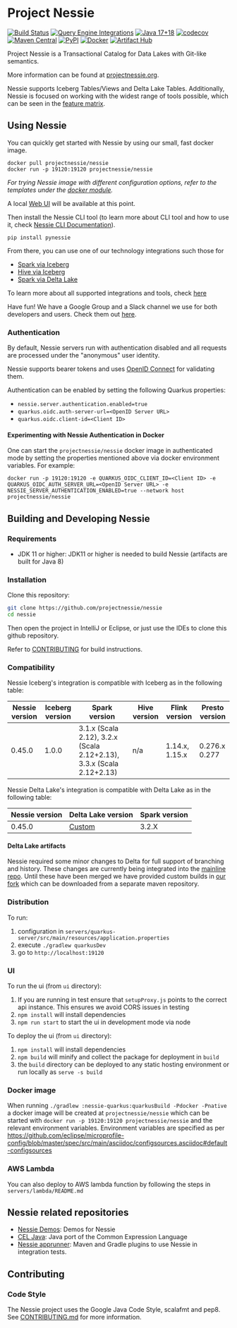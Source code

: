 # Project Nessie

[![Build Status](https://github.com/projectnessie/nessie/workflows/Main%20CI/badge.svg)](https://github.com/projectnessie/nessie/actions/workflows/main.yml)
[![Query Engine Integrations](https://github.com/projectnessie/query-engine-integration-tests/actions/workflows/main.yml/badge.svg)](https://github.com/projectnessie/query-engine-integration-tests/actions/workflows/main.yml)
[![Java 17+18](https://github.com/projectnessie/nessie/actions/workflows/newer-java.yml/badge.svg)](https://github.com/projectnessie/nessie/actions/workflows/newer-java.yml)
[![codecov](https://codecov.io/gh/projectnessie/nessie/branch/main/graph/badge.svg?token=W9J9ZUYO1Y)](https://codecov.io/gh/projectnessie/nessie)
[![Maven Central](https://img.shields.io/maven-central/v/org.projectnessie/nessie)](https://search.maven.org/artifact/org.projectnessie/nessie)
[![PyPI](https://img.shields.io/pypi/v/pynessie.svg)](https://pypi.python.org/pypi/pynessie)
[![Docker](https://img.shields.io/docker/v/projectnessie/nessie/latest?label=docker)](https://hub.docker.com/r/projectnessie/nessie)
[![Artifact Hub](https://img.shields.io/endpoint?url=https://artifacthub.io/badge/repository/nessie)](https://artifacthub.io/packages/search?repo=nessie)

Project Nessie is a Transactional Catalog for Data Lakes with Git-like semantics.

More information can be found at [projectnessie.org](https://projectnessie.org/).

Nessie supports Iceberg Tables/Views and Delta Lake Tables. Additionally, Nessie is focused on working with the widest range of tools possible, which can be seen in the [feature matrix](https://projectnessie.org/tools/#feature-matrix).

## Using Nessie

You can quickly get started with Nessie by using our small, fast docker image.

```
docker pull projectnessie/nessie
docker run -p 19120:19120 projectnessie/nessie
```
_For trying Nessie image with different configuration options, refer to the templates under the [docker module](./docker#readme)._<br>

A local [Web UI](https://projectnessie.org/tools/ui/) will be available at this point.

Then install the Nessie CLI tool (to learn more about CLI tool and how to use it, check [Nessie CLI Documentation](https://projectnessie.org/tools/cli/)).

```
pip install pynessie
```

From there, you can use one of our technology integrations such those for 

* [Spark via Iceberg](https://projectnessie.org/tools/iceberg/spark/)
* [Hive via Iceberg](https://projectnessie.org/tools/iceberg/hive/)
* [Spark via Delta Lake](https://projectnessie.org/tools/deltalake/spark/)

To learn more about all supported integrations and tools, check [here](https://projectnessie.org/tools/) 

Have fun! We have a Google Group and a Slack channel we use for both developers and 
users. Check them out [here](https://projectnessie.org/community/).

### Authentication

By default, Nessie servers run with authentication disabled and all requests are processed under the "anonymous"
user identity.

Nessie supports bearer tokens and uses [OpenID Connect](https://openid.net/connect/) for validating them.

Authentication can be enabled by setting the following Quarkus properties:
* `nessie.server.authentication.enabled=true`
* `quarkus.oidc.auth-server-url=<OpenID Server URL>`
* `quarkus.oidc.client-id=<Client ID>`

#### Experimenting with Nessie Authentication in Docker

One can start the `projectnessie/nessie` docker image in authenticated mode by setting
the properties mentioned above via docker environment variables. For example:

```
docker run -p 19120:19120 -e QUARKUS_OIDC_CLIENT_ID=<Client ID> -e QUARKUS_OIDC_AUTH_SERVER_URL=<OpenID Server URL> -e NESSIE_SERVER_AUTHENTICATION_ENABLED=true --network host projectnessie/nessie
```

## Building and Developing Nessie

### Requirements

- JDK 11 or higher: JDK11 or higher is needed to build Nessie (artifacts are built 
  for Java 8)

### Installation

Clone this repository:
```bash
git clone https://github.com/projectnessie/nessie
cd nessie
```

Then open the project in IntelliJ or Eclipse, or just use the IDEs to clone this github repository.

Refer to [CONTRIBUTING](./CONTRIBUTING.md) for build instructions.

### Compatibility

Nessie Iceberg's integration is compatible with Iceberg as in the following table:

| Nessie version | Iceberg version | Spark version                                                        | Hive version | Flink version  | Presto version |
|----------------|-----------------|----------------------------------------------------------------------|--------------|----------------|----------------|
| 0.45.0         | 1.0.0           | 3.1.x (Scala 2.12), 3.2.x (Scala 2.12+2.13), 3.3.x (Scala 2.12+2.13) | n/a          | 1.14.x, 1.15.x | 0.276.x 0.277  |

Nessie Delta Lake's integration is compatible with Delta Lake as in the following table:

| Nessie version | Delta Lake version              | Spark version | 
|----------------|---------------------------------|---------------|
| 0.45.0         | [Custom](#delta-lake-artifacts) | 3.2.X         |

#### Delta Lake artifacts

Nessie required some minor changes to Delta for full support of branching and history. These changes are currently being integrated into the [mainline repo](https://github.com/delta-io/delta). Until these have been merged we have provided custom builds in [our fork](https://github.com/projectnessie/delta) which can be downloaded from a separate maven repository. 

### Distribution
To run:
1. configuration in `servers/quarkus-server/src/main/resources/application.properties`
2. execute `./gradlew quarkusDev`
3. go to `http://localhost:19120`

### UI 
To run the ui (from `ui` directory):
1. If you are running in test ensure that `setupProxy.js` points to the correct api instance. This ensures we avoid CORS
issues in testing
2. `npm install` will install dependencies
3. `npm run start` to start the ui in development mode via node

To deploy the ui (from `ui` directory):
1. `npm install` will install dependencies
2. `npm build` will minify and collect the package for deployment in `build`
3. the `build` directory can be deployed to any static hosting environment or run locally as `serve -s build`

### Docker image

When running `./gradlew :nessie-quarkus:quarkusBuild -Pdocker -Pnative` a docker image will
be created at `projectnessie/nessie` which can be started with `docker run -p 19120:19120 projectnessie/nessie`
and the relevant environment variables. Environment variables  are specified as per
https://github.com/eclipse/microprofile-config/blob/master/spec/src/main/asciidoc/configsources.asciidoc#default-configsources  


### AWS Lambda
You can also deploy to AWS lambda function by following the steps in `servers/lambda/README.md`

## Nessie related repositories

* [Nessie Demos](https://github.com/projectnessie/nessie-demos): Demos for Nessie
* [CEL Java](https://github.com/projectnessie/cel-java): Java port of the Common Expression Language
* [Nessie apprunner](https://github.com/projectnessie/nessie-apprunner): Maven and Gradle plugins to use Nessie in integration tests.

## Contributing

### Code Style

The Nessie project uses the Google Java Code Style, scalafmt and pep8.
See [CONTRIBUTING.md](./CONTRIBUTING.md) for more information.
